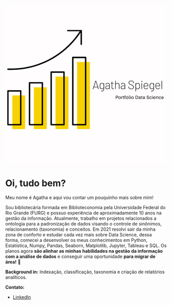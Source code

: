 
<p align="center">
  <img src="Logo_Agatha_Spiegel.png" >
</p>
                      
# Oi, tudo bem?

Meu nome é Agatha e aqui vou contar um pouquinho mais sobre mim! 


Sou bibliotecária formada em Biblioteconomia pela Universidade Federal do Rio Grande (FURG) e possuo experiência de aproximadamente 10 anos na gestão da informação. Atualmente, trabalho em projetos relacionados a ontologia para a padronização de dados visando o controle de sinônimos, relacionamento (taxonomia) e conceitos. Em 2021 resolvi sair da minha zona de conforto e estudar cada vez mais sobre Data Science, dessa forma, comecei a desenvolver os meus conhecimentos em Python, Estatística, Numpy, Pandas, Seaborn, Matplotlib, Jupyter, Tableau e SQL. Os planos agora **são alinhar as minhas habilidades na gestão da informação com a análise de dados** e conseguir uma oportunidade **para migrar de área!** 💪



**Background in:** Indexação, classificação, taxonomia e criação de relatórios analíticos.



**Contato:**
* [LinkedIn](https://www.linkedin.com/in/agathaspiegel/)

